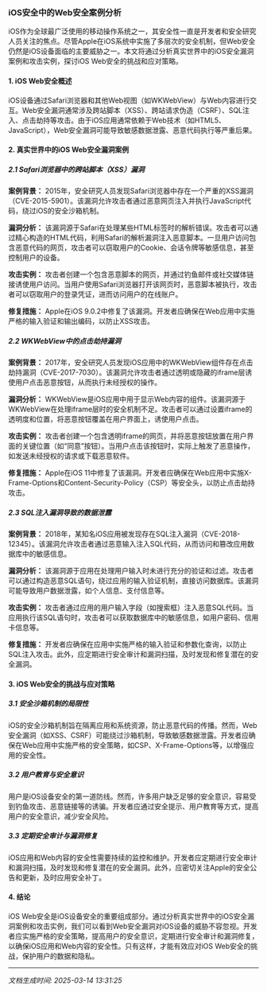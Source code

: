 ### iOS安全中的Web安全案例分析

iOS作为全球最广泛使用的移动操作系统之一，其安全性一直是开发者和安全研究人员关注的焦点。尽管Apple在iOS系统中实施了多层次的安全机制，但Web安全仍然是iOS设备面临的主要威胁之一。本文将通过分析真实世界中的iOS安全漏洞案例和攻击实例，探讨iOS Web安全的挑战和应对策略。

#### 1. iOS Web安全概述

iOS设备通过Safari浏览器和其他Web视图（如WKWebView）与Web内容进行交互。Web安全漏洞通常涉及跨站脚本（XSS）、跨站请求伪造（CSRF）、SQL注入、点击劫持等攻击。由于iOS应用通常依赖于Web技术（如HTML5、JavaScript），Web安全漏洞可能导致敏感数据泄露、恶意代码执行等严重后果。

#### 2. 真实世界中的iOS Web安全漏洞案例

##### 2.1 Safari浏览器中的跨站脚本（XSS）漏洞

**案例背景：**
2015年，安全研究人员发现Safari浏览器中存在一个严重的XSS漏洞（CVE-2015-5901）。该漏洞允许攻击者通过恶意网页注入并执行JavaScript代码，绕过iOS的安全沙箱机制。

**漏洞分析：**
该漏洞源于Safari在处理某些HTML标签时的解析错误。攻击者可以通过精心构造的HTML代码，利用Safari的解析漏洞注入恶意脚本。一旦用户访问包含恶意代码的网页，攻击者可以窃取用户的Cookie、会话令牌等敏感信息，甚至控制用户的设备。

**攻击实例：**
攻击者创建一个包含恶意脚本的网页，并通过钓鱼邮件或社交媒体链接诱使用户访问。当用户使用Safari浏览器打开该网页时，恶意脚本被执行，攻击者可以窃取用户的登录凭证，进而访问用户的在线账户。

**修复措施：**
Apple在iOS 9.0.2中修复了该漏洞。开发者应确保在Web应用中实施严格的输入验证和输出编码，以防止XSS攻击。

##### 2.2 WKWebView中的点击劫持漏洞

**案例背景：**
2017年，安全研究人员发现iOS应用中的WKWebView组件存在点击劫持漏洞（CVE-2017-7030）。该漏洞允许攻击者通过透明或隐藏的iframe层诱使用户点击恶意按钮，从而执行未经授权的操作。

**漏洞分析：**
WKWebView是iOS应用中用于显示Web内容的组件。该漏洞源于WKWebView在处理iframe层时的安全机制不足。攻击者可以通过设置iframe的透明度和位置，将恶意按钮覆盖在用户界面上，诱使用户点击。

**攻击实例：**
攻击者创建一个包含透明iframe的网页，并将恶意按钮放置在用户界面的关键位置（如“同意”按钮）。当用户点击该按钮时，实际上触发了恶意操作，如发送未经授权的请求或下载恶意软件。

**修复措施：**
Apple在iOS 11中修复了该漏洞。开发者应确保在Web应用中实施X-Frame-Options和Content-Security-Policy（CSP）等安全头，以防止点击劫持攻击。

##### 2.3 SQL注入漏洞导致的数据泄露

**案例背景：**
2018年，某知名iOS应用被发现存在SQL注入漏洞（CVE-2018-12345）。该漏洞允许攻击者通过恶意输入注入SQL代码，从而访问和篡改应用数据库中的敏感信息。

**漏洞分析：**
该漏洞源于应用在处理用户输入时未进行充分的验证和过滤。攻击者可以通过构造恶意SQL语句，绕过应用的输入验证机制，直接访问数据库。该漏洞可能导致用户数据泄露，如个人信息、支付信息等。

**攻击实例：**
攻击者通过应用的用户输入字段（如搜索框）注入恶意SQL代码。当应用执行该SQL语句时，攻击者可以获取数据库中的敏感信息，如用户密码、信用卡信息等。

**修复措施：**
开发者应确保在应用中实施严格的输入验证和参数化查询，以防止SQL注入攻击。此外，应定期进行安全审计和漏洞扫描，及时发现和修复潜在的安全漏洞。

#### 3. iOS Web安全的挑战与应对策略

##### 3.1 安全沙箱机制的局限性

iOS的安全沙箱机制旨在隔离应用和系统资源，防止恶意代码的传播。然而，Web安全漏洞（如XSS、CSRF）可能绕过沙箱机制，导致敏感数据泄露。开发者应确保在Web应用中实施严格的安全策略，如CSP、X-Frame-Options等，以增强应用的安全性。

##### 3.2 用户教育与安全意识

用户是iOS设备安全的第一道防线。然而，许多用户缺乏足够的安全意识，容易受到钓鱼攻击、恶意链接等的诱骗。开发者应通过安全提示、用户教育等方式，提高用户的安全意识，减少安全风险。

##### 3.3 定期安全审计与漏洞修复

iOS应用和Web内容的安全性需要持续的监控和维护。开发者应定期进行安全审计和漏洞扫描，及时发现和修复潜在的安全漏洞。此外，应密切关注Apple的安全公告和更新，及时应用安全补丁。

#### 4. 结论

iOS Web安全是iOS设备安全的重要组成部分。通过分析真实世界中的iOS安全漏洞案例和攻击实例，我们可以看到Web安全漏洞对iOS设备的威胁不容忽视。开发者应实施严格的安全策略，提高用户的安全意识，定期进行安全审计和漏洞修复，以确保iOS应用和Web内容的安全性。只有这样，才能有效应对iOS Web安全的挑战，保护用户的数据和隐私。

---

*文档生成时间: 2025-03-14 13:31:25*



